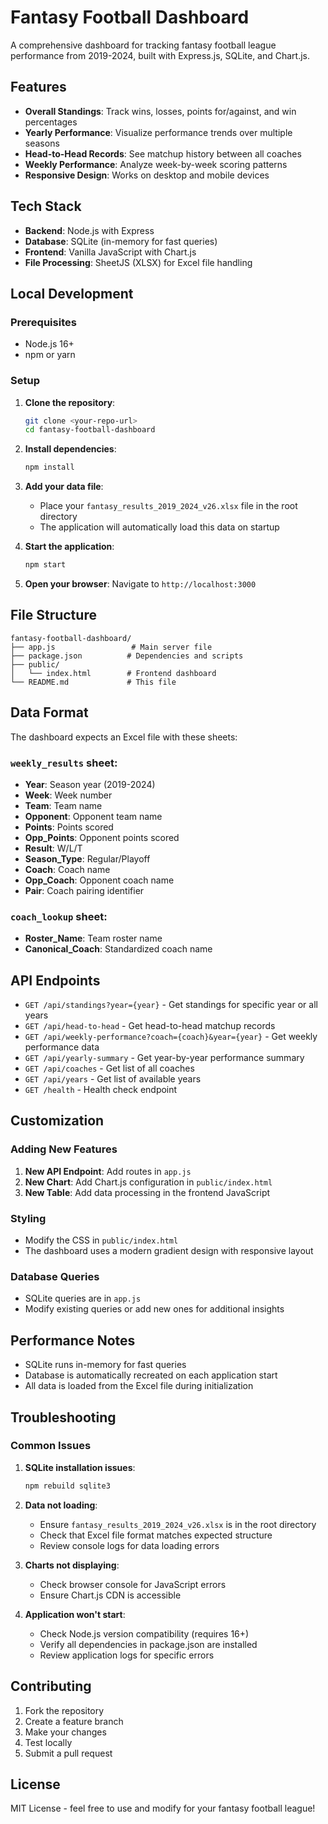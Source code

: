 # Fantasy Football Dashboard

A comprehensive dashboard for tracking fantasy football league performance from 2019-2024, built with Express.js, SQLite, and Chart.js.

## Features

- **Overall Standings**: Track wins, losses, points for/against, and win percentages
- **Yearly Performance**: Visualize performance trends over multiple seasons
- **Head-to-Head Records**: See matchup history between all coaches
- **Weekly Performance**: Analyze week-by-week scoring patterns
- **Responsive Design**: Works on desktop and mobile devices

## Tech Stack

- **Backend**: Node.js with Express
- **Database**: SQLite (in-memory for fast queries)
- **Frontend**: Vanilla JavaScript with Chart.js
- **File Processing**: SheetJS (XLSX) for Excel file handling

## Local Development

### Prerequisites
- Node.js 16+ 
- npm or yarn

### Setup

1. **Clone the repository**:
   ```bash
   git clone <your-repo-url>
   cd fantasy-football-dashboard
   ```

2. **Install dependencies**:
   ```bash
   npm install
   ```

3. **Add your data file**:
   - Place your `fantasy_results_2019_2024_v26.xlsx` file in the root directory
   - The application will automatically load this data on startup

4. **Start the application**:
   ```bash
   npm start
   ```

5. **Open your browser**:
   Navigate to `http://localhost:3000`

## File Structure

```
fantasy-football-dashboard/
├── app.js                 # Main server file
├── package.json          # Dependencies and scripts
├── public/
│   └── index.html        # Frontend dashboard
└── README.md             # This file
```

## Data Format

The dashboard expects an Excel file with these sheets:

### `weekly_results` sheet:
- **Year**: Season year (2019-2024)
- **Week**: Week number
- **Team**: Team name
- **Opponent**: Opponent team name  
- **Points**: Points scored
- **Opp_Points**: Opponent points scored
- **Result**: W/L/T
- **Season_Type**: Regular/Playoff
- **Coach**: Coach name
- **Opp_Coach**: Opponent coach name
- **Pair**: Coach pairing identifier

### `coach_lookup` sheet:
- **Roster_Name**: Team roster name
- **Canonical_Coach**: Standardized coach name

## API Endpoints

- `GET /api/standings?year={year}` - Get standings for specific year or all years
- `GET /api/head-to-head` - Get head-to-head matchup records
- `GET /api/weekly-performance?coach={coach}&year={year}` - Get weekly performance data
- `GET /api/yearly-summary` - Get year-by-year performance summary
- `GET /api/coaches` - Get list of all coaches
- `GET /api/years` - Get list of available years
- `GET /health` - Health check endpoint

## Customization

### Adding New Features

1. **New API Endpoint**: Add routes in `app.js`
2. **New Chart**: Add Chart.js configuration in `public/index.html`
3. **New Table**: Add data processing in the frontend JavaScript

### Styling
- Modify the CSS in `public/index.html`
- The dashboard uses a modern gradient design with responsive layout

### Database Queries
- SQLite queries are in `app.js`
- Modify existing queries or add new ones for additional insights

## Performance Notes

- SQLite runs in-memory for fast queries
- Database is automatically recreated on each application start
- All data is loaded from the Excel file during initialization

## Troubleshooting

### Common Issues

1. **SQLite installation issues**:
   ```bash
   npm rebuild sqlite3
   ```

2. **Data not loading**:
   - Ensure `fantasy_results_2019_2024_v26.xlsx` is in the root directory
   - Check that Excel file format matches expected structure
   - Review console logs for data loading errors

3. **Charts not displaying**:
   - Check browser console for JavaScript errors
   - Ensure Chart.js CDN is accessible

4. **Application won't start**:
   - Check Node.js version compatibility (requires 16+)
   - Verify all dependencies in package.json are installed
   - Review application logs for specific errors

## Contributing

1. Fork the repository
2. Create a feature branch
3. Make your changes
4. Test locally
5. Submit a pull request

## License

MIT License - feel free to use and modify for your fantasy football league!
